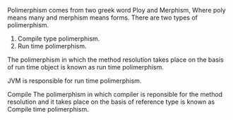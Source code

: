 Polimerphism comes from two greek word Ploy and Merphism, Where poly means many and merphism means forms.
There are two types of polimerphism.
1. Compile type polimerphism.
2.  Run time polimerphism.

The polimerphism in which the method resolution takes place on the basis of run time object is known as run time polimerphism.

JVM is responsible for run time polimerphism.


Compile 
The polimerphism in which compiler is reponsible for the method resolution and it takes place on the basis of reference type is known as Compile time polimerphism.



